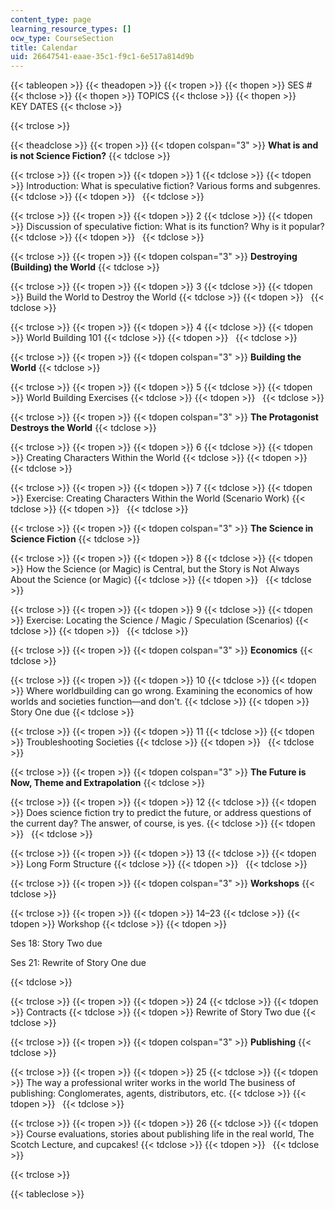 ```yaml
---
content_type: page
learning_resource_types: []
ocw_type: CourseSection
title: Calendar
uid: 26647541-eaae-35c1-f9c1-6e517a814d9b
---
```


{{< tableopen >}}
{{< theadopen >}}
{{< tropen >}}
{{< thopen >}}
SES #
{{< thclose >}}
{{< thopen >}}
TOPICS
{{< thclose >}}
{{< thopen >}}
KEY DATES
{{< thclose >}}

{{< trclose >}}

{{< theadclose >}}
{{< tropen >}}
{{< tdopen colspan="3" >}}
**What is and is not Science Fiction?**
{{< tdclose >}}

{{< trclose >}}
{{< tropen >}}
{{< tdopen >}}
1
{{< tdclose >}}
{{< tdopen >}}
Introduction: What is speculative fiction? Various forms and subgenres.
{{< tdclose >}}
{{< tdopen >}}
 
{{< tdclose >}}

{{< trclose >}}
{{< tropen >}}
{{< tdopen >}}
2
{{< tdclose >}}
{{< tdopen >}}
Discussion of speculative fiction: What is its function? Why is it popular?
{{< tdclose >}}
{{< tdopen >}}
 
{{< tdclose >}}

{{< trclose >}}
{{< tropen >}}
{{< tdopen colspan="3" >}}
**Destroying (Building) the World**
{{< tdclose >}}

{{< trclose >}}
{{< tropen >}}
{{< tdopen >}}
3
{{< tdclose >}}
{{< tdopen >}}
Build the World to Destroy the World
{{< tdclose >}}
{{< tdopen >}}
 
{{< tdclose >}}

{{< trclose >}}
{{< tropen >}}
{{< tdopen >}}
4
{{< tdclose >}}
{{< tdopen >}}
World Building 101
{{< tdclose >}}
{{< tdopen >}}
 
{{< tdclose >}}

{{< trclose >}}
{{< tropen >}}
{{< tdopen colspan="3" >}}
**Building the World**
{{< tdclose >}}

{{< trclose >}}
{{< tropen >}}
{{< tdopen >}}
5
{{< tdclose >}}
{{< tdopen >}}
World Building Exercises
{{< tdclose >}}
{{< tdopen >}}
 
{{< tdclose >}}

{{< trclose >}}
{{< tropen >}}
{{< tdopen colspan="3" >}}
**The Protagonist Destroys the World**
{{< tdclose >}}

{{< trclose >}}
{{< tropen >}}
{{< tdopen >}}
6
{{< tdclose >}}
{{< tdopen >}}
Creating Characters Within the World
{{< tdclose >}}
{{< tdopen >}}
 
{{< tdclose >}}

{{< trclose >}}
{{< tropen >}}
{{< tdopen >}}
7
{{< tdclose >}}
{{< tdopen >}}
Exercise: Creating Characters Within the World (Scenario Work)
{{< tdclose >}}
{{< tdopen >}}
 
{{< tdclose >}}

{{< trclose >}}
{{< tropen >}}
{{< tdopen colspan="3" >}}
**The Science in Science Fiction**
{{< tdclose >}}

{{< trclose >}}
{{< tropen >}}
{{< tdopen >}}
8
{{< tdclose >}}
{{< tdopen >}}
How the Science (or Magic) is Central, but the Story is Not Always About the Science (or Magic)
{{< tdclose >}}
{{< tdopen >}}
 
{{< tdclose >}}

{{< trclose >}}
{{< tropen >}}
{{< tdopen >}}
9
{{< tdclose >}}
{{< tdopen >}}
Exercise: Locating the Science / Magic / Speculation (Scenarios)
{{< tdclose >}}
{{< tdopen >}}
 
{{< tdclose >}}

{{< trclose >}}
{{< tropen >}}
{{< tdopen colspan="3" >}}
**Economics**
{{< tdclose >}}

{{< trclose >}}
{{< tropen >}}
{{< tdopen >}}
10
{{< tdclose >}}
{{< tdopen >}}
Where worldbuilding can go wrong. Examining the economics of how worlds and societies function—and don't.
{{< tdclose >}}
{{< tdopen >}}
Story One due
{{< tdclose >}}

{{< trclose >}}
{{< tropen >}}
{{< tdopen >}}
11
{{< tdclose >}}
{{< tdopen >}}
Troubleshooting Societies
{{< tdclose >}}
{{< tdopen >}}
 
{{< tdclose >}}

{{< trclose >}}
{{< tropen >}}
{{< tdopen colspan="3" >}}
**The Future is Now, Theme and Extrapolation**
{{< tdclose >}}

{{< trclose >}}
{{< tropen >}}
{{< tdopen >}}
12
{{< tdclose >}}
{{< tdopen >}}
Does science fiction try to predict the future, or address questions of the current day? The answer, of course, is yes.
{{< tdclose >}}
{{< tdopen >}}
 
{{< tdclose >}}

{{< trclose >}}
{{< tropen >}}
{{< tdopen >}}
13
{{< tdclose >}}
{{< tdopen >}}
Long Form Structure
{{< tdclose >}}
{{< tdopen >}}
 
{{< tdclose >}}

{{< trclose >}}
{{< tropen >}}
{{< tdopen colspan="3" >}}
**Workshops**
{{< tdclose >}}

{{< trclose >}}
{{< tropen >}}
{{< tdopen >}}
14–23
{{< tdclose >}}
{{< tdopen >}}
Workshop
{{< tdclose >}}
{{< tdopen >}}


Ses 18: Story Two due

Ses 21: Rewrite of Story One due


{{< tdclose >}}

{{< trclose >}}
{{< tropen >}}
{{< tdopen >}}
24
{{< tdclose >}}
{{< tdopen >}}
Contracts
{{< tdclose >}}
{{< tdopen >}}
Rewrite of Story Two due
{{< tdclose >}}

{{< trclose >}}
{{< tropen >}}
{{< tdopen colspan="3" >}}
**Publishing**
{{< tdclose >}}

{{< trclose >}}
{{< tropen >}}
{{< tdopen >}}
25
{{< tdclose >}}
{{< tdopen >}}
The way a professional writer works in the world The business of publishing: Conglomerates, agents, distributors, etc.
{{< tdclose >}}
{{< tdopen >}}
 
{{< tdclose >}}

{{< trclose >}}
{{< tropen >}}
{{< tdopen >}}
26
{{< tdclose >}}
{{< tdopen >}}
Course evaluations, stories about publishing life in the real world, The Scotch Lecture, and cupcakes!
{{< tdclose >}}
{{< tdopen >}}
 
{{< tdclose >}}

{{< trclose >}}

{{< tableclose >}}